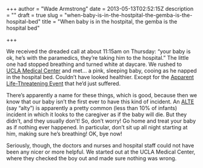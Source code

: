 +++
author = "Wade Armstrong"
date = 2013-05-13T02:52:15Z
description = ""
draft = true
slug = "when-baby-is-in-the-hostpital-the-gemba-is-the-hospital-bed"
title = "When baby is in the hostpital, the gemba is the hospital bed"

+++


We received the dreaded call at about 11:15am on Thursday: “your baby is ok, he’s with the paramedics, they’re taking him to the hospital.” The little one had stopped breathing and turned white at daycare. We rushed to [UCLA Medical Center](http://www.uclahealth.org/homepage_med.cfm) and met… a pink, sleeping baby, cooing as he napped in the hospital bed. Couldn’t have looked healthier. Except for the [Apparent Life-Threatening Event](http://emedicine.medscape.com/article/1418765-overview#a1) that he’d just suffered.

There’s apparently a name for these things, which is good, because then we know that our baby isn’t the first ever to have this kind of incident. An [ALTE](https://www.pediatriccareonline.org/pco/ub/view/Point-of-Care-Quick-Reference/397132/all/Apparent%20Life-Threatening%20Event) (say “alty”) is apparently a pretty common (less than 10% of infants) incident in which it looks to the caregiver as if the baby will die. But they didn’t, and they usually don’t! So, don’t worry! Go home and treat your baby as if nothing ever happened. In particular, don’t sit up all night starting at him, making sure he’s breathing! OK, bye now!

Seriously, though, the doctors and nurses and hospital staff could not have been any nicer or more helpful. We started out at the UCLA Medical Center, where they checked the boy out and made sure nothing was wrong.

